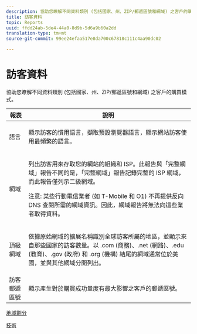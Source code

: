 ```yaml
---
description: 協助您瞭解不同資料類別 (包括國家、州、ZIP/郵遞區號和網域) 之客戶的購買模式。
title: 訪客資料
topic: Reports
uuid: ffdd24ab-5de4-44a0-8d9b-5d6a9b60a2dd
translation-type: tm+mt
source-git-commit: 99ee24efaa517e8da700c67818c111c4aa90dc02

---
```



# 訪客資料

協助您瞭解不同資料類別 (包括國家、州、ZIP/郵遞區號和網域) 之客戶的購買模式。

<table id="table_B09EA999973A4646BF66DF5D7BEA0820"> 
 <thead> 
  <tr> 
   <th colname="col1" class="entry"> 報表 </th> 
   <th colname="col2" class="entry"> 說明 </th> 
  </tr> 
 </thead>
 <tbody> 
  <tr> 
   <td colname="col1"> 語言 </td> 
   <td colname="col2"> <p> 顯示訪客的慣用語言，擷取預設瀏覽器語言，顯示網站訪客使用最頻繁的語言。 </p> </td> 
  </tr> 
  <tr> 
   <td colname="col1"> 網域 </td> 
   <td colname="col2"> <p> 列出訪客用來存取您的網站的組織和 ISP。此報告與「<span class="wintitle">完整網域</span>」報告不同的是，「<span class="wintitle">完整網域</span>」報告記錄完整的 ISP 網域，而此報告僅列示二級網域。 </p> <p> <p>注意: 某些行動電信業者 (如 T-Mobile 和 O1) 不再提供反向 DNS 查閱所需的網域資訊。因此，網域報告將無法向這些業者取得資料。 </p> </p> </td> 
  </tr> 
  <tr> 
   <td colname="col1"> 頂級網域 </td> 
   <td colname="col2"> <p> 依據原始網域的擴展名稱識別全球訪客所屬的地區，並顯示來自那些國家的訪客數量。以 .com (商務)、.net (網路)、.edu (教育)、.gov (政府) 和 .org (機構) 結尾的網域通常位於美國，並與其他網域分開列出。 </p> </td> 
  </tr> 
  <tr> 
   <td colname="col1"> 訪客郵遞區號 </td> 
   <td colname="col2"> <p> 顯示產生對於購買成功量度有最大影響之客戶的郵遞區號。 </p> </td> 
  </tr> 
 </tbody> 
</table>

[地域劃分](/help/components/c-variables/dimensionslist/reports-geosegmentation.md)

[技術](/help/components/c-variables/dimensionslist/reports-technology.md)

